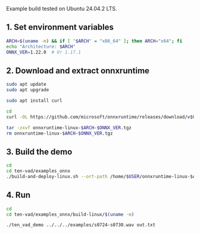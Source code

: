 Example build tested on Ubuntu 24.04.2 LTS.

## 1. Set environment variables
```bash
ARCH=$(uname -m) && if [ "$ARCH" = "x86_64" ]; then ARCH="x64"; fi
echo "Architecture: $ARCH"
ONNX_VER=1.22.0  # Or 1.17.1
```

## 2. Download and extract onnxruntime

```bash
sudo apt update
sudo apt upgrade

sudo apt install curl
```

```bash
cd
curl -OL https://github.com/microsoft/onnxruntime/releases/download/v$ONNX_VER/onnxruntime-linux-$ARCH-$ONNX_VER.tgz

tar -zxvf onnxruntime-linux-$ARCH-$ONNX_VER.tgz
rm onnxruntime-linux-$ARCH-$ONNX_VER.tgz
```

## 3. Build the demo

```bash
cd
cd ten-vad/examples_onnx
./build-and-deploy-linux.sh --ort-path /home/$USER/onnxruntime-linux-$ARCH-$ONNX_VER
```

## 4. Run

```bash
cd
cd ten-vad/examples_onnx/build-linux/$(uname -m)

./ten_vad_demo ../../../examples/s0724-s0730.wav out.txt
```
